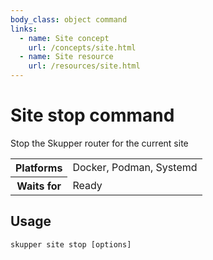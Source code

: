 ```yaml
---
body_class: object command
links:
  - name: Site concept
    url: /concepts/site.html
  - name: Site resource
    url: /resources/site.html
---
```


# Site stop command

<section>

Stop the Skupper router for the current site

<table class="fields"><tr><th>Platforms</th><td>Docker, Podman, Systemd</td><tr><th>Waits for</th><td>Ready</td></table>

</section>

<section>

## Usage

~~~ shell
skupper site stop [options]
~~~

</section>
